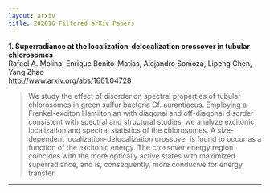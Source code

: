 ```yaml
---
layout: arxiv
title: 202016 Filtered arXiv Papers
---
```


**1.    Superradiance at the localization-delocalization crossover in tubular chlorosomes**  
Rafael A. Molina, Enrique Benito-Matías, Alejandro Somoza, Lipeng Chen, Yang Zhao  
http://www.arxiv.org/abs/1601.04728  
<blockquote>
<p>
We study the effect of disorder on spectral properties of tubular chlorosomes in green sulfur bacteria Cf. aurantiacus. Employing a Frenkel-exciton Hamiltonian with diagonal and off-diagonal disorder consistent with spectral and structural studies, we analyze excitonic localization and spectral statistics of the chlorosomes. A size-dependent localization-delocalization crossover is found to occur as a function of the excitonic energy. The crossover energy region coincides with the more optically active states with maximized superradiance, and is, consequently, more conducive for energy transfer.
</p>
</blockquote>

------

